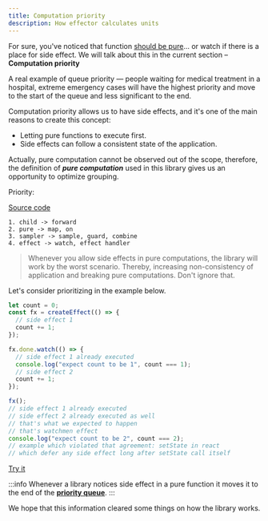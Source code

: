 ```yaml
---
title: Computation priority
description: How effector calculates units
---
```


For sure, you've noticed that function [should be pure](/en/explanation/glossary#purity)... or watch if there is a place
for side effect. We will talk about this in the current section – **Computation priority**

A real example of queue priority — people waiting for medical treatment in a hospital, extreme emergency cases will have
the highest priority and move to the start of the queue and less significant to the end.

Computation priority allows us to have side effects, and it's one of the main reasons to create this concept:

- Letting pure functions to execute first.
- Side effects can follow a consistent state of the application.

Actually, pure computation cannot be observed out of the scope, therefore, the definition of **_pure computation_** used
in this library gives us an opportunity to optimize grouping.

Priority:

[Source code](https://github.com/effector/effector/blob/master/src/effector/kernel.ts#L169)

```
1. child -> forward
2. pure -> map, on
3. sampler -> sample, guard, combine
4. effect -> watch, effect handler
```

> Whenever you allow side effects in pure computations, the library will work by the worst scenario. Thereby, increasing non-consistency of application and breaking pure computations. Don't ignore that.

Let's consider prioritizing in the example below.

```js
let count = 0;
const fx = createEffect(() => {
  // side effect 1
  count += 1;
});

fx.done.watch(() => {
  // side effect 1 already executed
  console.log("expect count to be 1", count === 1);
  // side effect 2
  count += 1;
});

fx();
// side effect 1 already executed
// side effect 2 already executed as well
// that's what we expected to happen
// that's watchmen effect
console.log("expect count to be 2", count === 2);
// example which violated that agreement: setState in react
// which defer any side effect long after setState call itself
```

[Try it](https://share.effector.dev/IRAmt9Uq)

:::info
Whenever a library notices side effect in a pure function it moves it to the end of the [**priority queue**](https://en.wikipedia.org/wiki/Priority_queue).
:::

We hope that this information cleared some things on how the library works.
